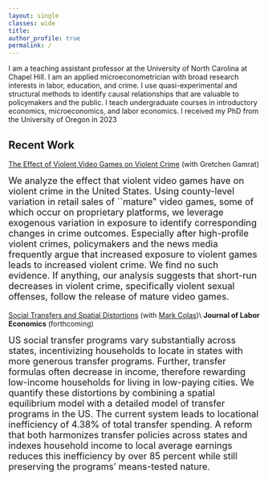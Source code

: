 ```yaml
---
layout: single
classes: wide
title: 
author_profile: true
permalink: /
---
```

I am a teaching assistant professor at the University of North Carolina at Chapel Hill. I am an applied microeconometrician with broad research interests in labor, education, and crime. I use quasi-experimental and structural methods to identify causal relationships that are valuable to policymakers and the public. I teach undergraduate courses in introductory economics, microeconomics, and labor economics. I received my PhD from the University of Oregon in 2023

## Recent Work
[The Effect of Violent Video Games on Violent Crime](https://robmcdonough.com/files/McDonough_Videogames-violence_CURRENT.pdf)
(with Gretchen Gamrat)
<font size="4"><p>
We analyze the effect that violent video games have on violent crime in the United States. Using county-level variation in retail sales of ``mature" video games, some of which occur on proprietary platforms, we leverage exogenous variation in exposure to identify corresponding changes in crime outcomes. Especially after high-profile violent crimes, policymakers and the news media frequently argue that increased exposure to violent games leads to increased violent crime.  We find no such evidence. If anything, our analysis suggests that short-run decreases in violent crime, specifically violent sexual offenses, follow the release of mature video games. 
</p></font>

[Social Transfers and Spatial Distortions](https://robmcdonough.com/files/ColasMcDonough.pdf) (with [Mark Colas](https://sites.google.com/site/markyaucolas/home))\\
**Journal of Labor Economics** (forthcoming)
<font size="4"><p>
US social transfer programs vary substantially across states, incentivizing households to locate in states with more generous transfer programs. Further, transfer formulas often decrease in income, therefore rewarding low-income households for living in low-paying cities. We quantify these distortions by combining a spatial equilibrium model with a detailed model of transfer programs in the US. The current system leads to locational inefficiency of 4.38% of total transfer spending. A reform that both harmonizes transfer policies across states and indexes household income to local average earnings reduces this inefficiency by over 85 percent while still preserving the programs’ means-tested nature.
</p></font>




<a rel="me" href="https://econtwitter.net/@rob_mcdonough"></a>